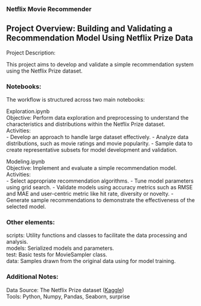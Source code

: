 ### Netflix Movie Recommender 
## Project Overview: Building and Validating a Recommendation Model Using Netflix Prize Data
Project Description:

This project aims to develop and validate a simple recommendation system using the Netflix Prize dataset. 

### Notebooks: 
The workflow is structured across two main notebooks:

Exploration.ipynb \
    Objective: Perform data exploration and preprocessing to understand the characteristics and distributions within the Netflix Prize dataset. \
    Activities: \
    - Develop an approach to handle large dataset effectively. 
    - Analyze data distributions, such as movie ratings and movie popularity. 
    - Sample data to create representative subsets for model development and validation. 

Modeling.ipynb \
    Objective: Implement and evaluate a simple recommendation model. \
    Activities: \
    - Select appropriate recommendation algorithms. 
    - Tune model parameters using grid search. 
    - Validate models using accuracy metrics such as RMSE and MAE and user-centric metric like hit rate, diversity or novelty. 
    - Generate sample recommendations to demonstrate the effectiveness of the selected model. 

### Other elements: 

scripts: Utility functions and classes to facilitate the data processing and analysis. \
models: Serialized models and parameters. \
test: Basic tests for MovieSampler class. \
data: Samples drawn from the original data using for model training. 

### Additional Notes: 

Data Source: The Netflix Prize dataset ([Kaggle](https://www.kaggle.com/datasets/evanschreiner/netflix-movie-ratings?select=Netflix_User_Ratings.csv)) \
Tools: Python, Numpy, Pandas, Seaborn, surprise